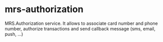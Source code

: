 # mrs-authorization
MRS.Authorization service. It allows to associate card number and phone number, authorize transactions and send callback message (sms, email, push, ...)
